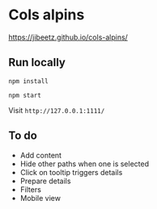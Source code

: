 # Cols alpins

https://jibeetz.github.io/cols-alpins/

## Run locally

`npm install`

`npm start`

Visit `http://127.0.0.1:1111/`

## To do

- Add content
- Hide other paths when one is selected
- Click on tooltip triggers details
- Prepare details
- Filters
- Mobile view